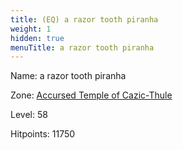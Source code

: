 ```yaml
---
title: (EQ) a razor tooth piranha
weight: 1
hidden: true
menuTitle: a razor tooth piranha
---
```


Name: a razor tooth piranha


Zone: [Accursed Temple of Cazic-Thule](/en/eq/exploration/accursed_temple_of_cazicthule)

Level: 58

Hitpoints: 11750